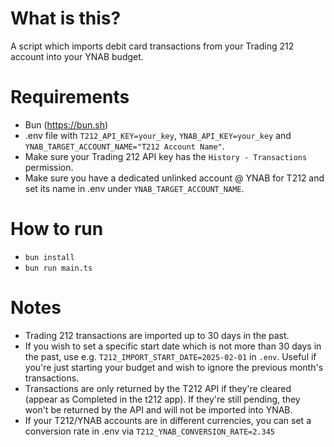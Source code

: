 # What is this?
A script which imports debit card transactions from your Trading 212 account into your YNAB budget.

# Requirements
- Bun (https://bun.sh)
- .env file with `T212_API_KEY=your_key`, `YNAB_API_KEY=your_key` and `YNAB_TARGET_ACCOUNT_NAME="T212 Account Name"`.
- Make sure your Trading 212 API key has the `History - Transactions` permission.
- Make sure you have a dedicated unlinked account @ YNAB for T212 and set its name in .env under `YNAB_TARGET_ACCOUNT_NAME`.

# How to run
- `bun install`
- `bun run main.ts`

# Notes
- Trading 212 transactions are imported up to 30 days in the past.
- If you wish to set a specific start date which is not more than 30 days in the past, use e.g. `T212_IMPORT_START_DATE=2025-02-01` in `.env`.
Useful if you're just starting your budget and wish to ignore the previous month's transactions.
- Transactions are only returned by the T212 API if they're cleared (appear as Completed in the t212 app). If they're still pending, they won't be returned by the API and will not be imported into YNAB.
- If your T212/YNAB accounts are in different currencies, you can set a conversion rate in .env via `T212_YNAB_CONVERSION_RATE=2.345`
